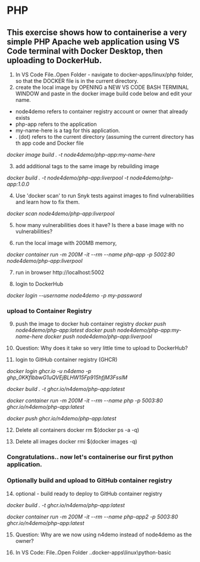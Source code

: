 
# PHP
## This exercise shows how to containerise a very simple PHP Apache web application using VS Code terminal with Docker Desktop, then uploading to DockerHub.  

1. In VS Code File..Open Folder - navigate to docker-apps/linux/php folder, so that the DOCKER file is in the current directory. 
2. create the local image by OPENING a NEW VS CODE BASH TERMINAL WINDOW and paste in the docker image build code below and edit your name. 

- node4demo refers to container registry account or owner that already exists
- php-app refers to the application 
- my-name-here is a tag for this application. 
- . (dot) refers to the current directory (assuming the current directory has th app code and Docker file

*docker image build . -t node4demo/php-app:my-name-here* 

3. add additional tags to the same image by rebuilding image

*docker build . -t node4demo/php-app:liverpool -t node4demo/php-app:1.0.0*

4. Use 'docker scan' to run Snyk tests against images to find vulnerabilities and learn how to fix them.

*docker scan node4demo/php-app:liverpool*

5. how many vulnerabilities does it have? Is there a base image with no vulnerabilities?

6. run the local image with 200MB memory, 

*docker container run -m 200M -it --rm  --name php-app -p 5002:80 node4demo/php-app:liverpool*

7. run in browser
http://localhost:5002

8. login to DockerHub

*docker login --username node4demo -p my-password*

### upload to Container Registry

9. push the image to docker hub container registry
*docker push node4demo/php-app:latest*
*docker push node4demo/php-app:my-name-here*
*docker push node4demo/php-app:liverpool*

10. Question: Why does it take so very little time to upload to DockerHub?

11. login to GitHub container registry (GHCR)

*docker login ghcr.io -u n4demo -p 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*

*docker build . -t ghcr.io/n4demo/php-app:latest*

*docker container run -m 200M -it --rm  --name php -p 5003:80 ghcr.io/n4demo/php-app:latest*

*docker push ghcr.io/n4demo/php-app:latest*

12. Delete all containers
docker rm $(docker ps -a -q)

13. Delete all images
docker rmi $(docker images -q)

### Congratulations.. now let's containerise our first python application.

### Optionally build and upload to GitHub container registry

14. optional - build ready to deploy to GitHub container registry

*docker build . -t ghcr.io/n4demo/php-app:latest*

*docker container run -m 200M -it --rm  --name php-app2 -p 5003:80 ghcr.io/n4demo/php-app:latest*

15. Question: Why are we now using n4demo instead of node4demo as the owner? 

16. In VS Code: File..Open Folder ..docker-apps\linux\python-basic

